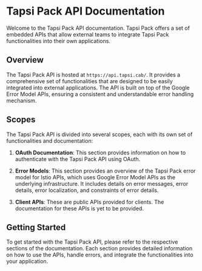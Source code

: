 # Tapsi Pack API Documentation

Welcome to the Tapsi Pack API documentation. Tapsi Pack offers a set of embedded APIs that allow external teams to integrate Tapsi Pack functionalities into their own applications.

## Overview

The Tapsi Pack API is hosted at `https://api.tapsi.cab/`. It provides a comprehensive set of functionalities that are designed to be easily integrated into external applications. The API is built on top of the Google Error Model APIs, ensuring a consistent and understandable error handling mechanism.

## Scopes

The Tapsi Pack API is divided into several scopes, each with its own set of functionalities and documentation:

1. **OAuth Documentation**: This section provides information on how to authenticate with the Tapsi Pack API using OAuth.

2. **Error Models**: This section provides an overview of the Tapsi Pack error model for Istio APIs, which uses Google Error Model APIs as the underlying infrastructure. It includes details on error messages, error details, error localization, and constraints of error details.

3. **Client APIs**: These are public APIs provided for clients. The documentation for these APIs is yet to be provided.

## Getting Started

To get started with the Tapsi Pack API, please refer to the respective sections of the documentation. Each section provides detailed information on how to use the APIs, handle errors, and integrate the functionalities into your application.